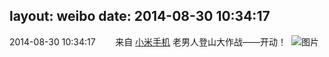 layout: weibo
date: 2014-08-30 10:34:17
---
2014-08-30 10:34:17  &nbsp;&nbsp;&nbsp;&nbsp;&nbsp;&nbsp; 来自 <a href="http://app.weibo.com/t/feed/22zMnn" rel="nofollow">小米手机</a>
老男人登山大作战——开动！ ​​​
![图片](https://ww2.sinaimg.cn/large/6d2a6003jw1ejugjm27k3j20qo0f0aak.jpg)
